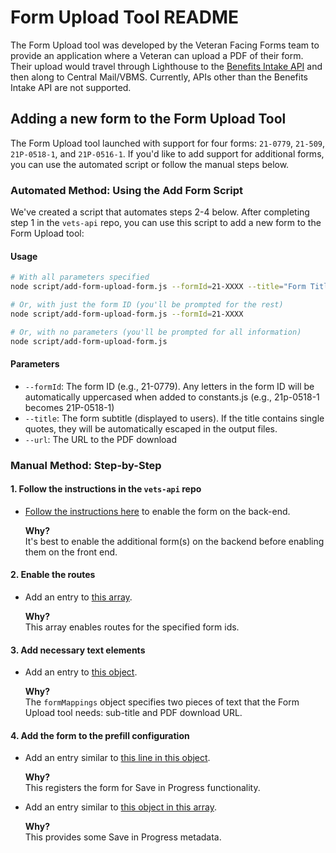 # Form Upload Tool README

The Form Upload tool was developed by the Veteran Facing Forms team to provide an application where a Veteran can upload a PDF of their form. Their upload would travel through Lighthouse to the [Benefits Intake API](https://developer.va.gov/explore/api/benefits-intake/docs?version=current) and then along to Central Mail/VBMS. Currently, APIs other than the Benefits Intake API are not supported.

## Adding a new form to the Form Upload Tool

The Form Upload tool launched with support for four forms: `21-0779`, `21-509`, `21P-0518-1`, and `21P-0516-1`. If you'd like to add support for additional forms, you can use the automated script or follow the manual steps below.

### Automated Method: Using the Add Form Script

We've created a script that automates steps 2-4 below. After completing step 1 in the `vets-api` repo, you can use this script to add a new form to the Form Upload tool:

#### Usage

```bash
# With all parameters specified
node script/add-form-upload-form.js --formId=21-XXXX --title="Form Title" --url="https://www.vba.va.gov/pubs/forms/VBA-21-XXXX-ARE.pdf"

# Or, with just the form ID (you'll be prompted for the rest)
node script/add-form-upload-form.js --formId=21-XXXX

# Or, with no parameters (you'll be prompted for all information)
node script/add-form-upload-form.js
```

#### Parameters

- `--formId`: The form ID (e.g., 21-0779). Any letters in the form ID will be automatically uppercased when added to constants.js (e.g., 21p-0518-1 becomes 21P-0518-1)
- `--title`: The form subtitle (displayed to users). If the title contains single quotes, they will be automatically escaped in the output files.
- `--url`: The URL to the PDF download

### Manual Method: Step-by-Step

#### 1. Follow the instructions in the `vets-api` repo

- [Follow the instructions here](https://github.com/department-of-veterans-affairs/vets-api/blob/master/modules/simple_forms_api/docs/form_upload_tool_README.md) to enable the form on the back-end.

  **Why?**  
  It's best to enable the additional form(s) on the backend before enabling them on the front end.

#### 2. Enable the routes

- Add an entry to [this array](https://github.com/department-of-veterans-affairs/vets-website/blob/main/src/applications/simple-forms/form-upload/routes.jsx#L6-L13).

  **Why?**  
  This array enables routes for the specified form ids.

#### 3. Add necessary text elements

- Add an entry to [this object](https://github.com/department-of-veterans-affairs/vets-website/blob/main/src/applications/simple-forms/form-upload/helpers/index.js#L9-L39).

  **Why?**  
  The `formMappings` object specifies two pieces of text that the Form Upload tool needs: sub-title and PDF download URL.

#### 4. Add the form to the prefill configuration

- Add an entry similar to [this line in this object](https://github.com/department-of-veterans-affairs/vets-website/blob/main/src/platform/forms/constants.js#L23).

  **Why?**  
  This registers the form for Save in Progress functionality.

- Add an entry similar to [this object in this array](https://github.com/department-of-veterans-affairs/vets-website/blob/main/src/platform/forms/constants.js#L295-L300).

  **Why?**  
  This provides some Save in Progress metadata.
